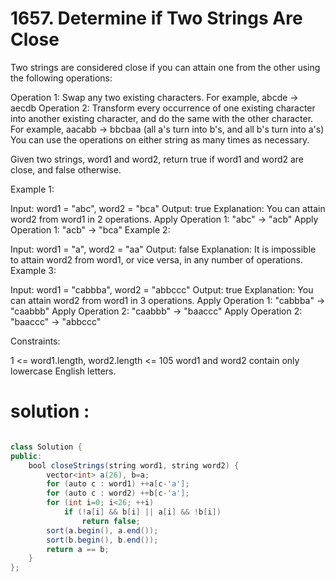 # 1657. Determine if Two Strings Are Close

Two strings are considered close if you can attain one from the other using the following operations:

Operation 1: Swap any two existing characters.
For example, abcde -> aecdb
Operation 2: Transform every occurrence of one existing character into another existing character, and do the same with the other character.
For example, aacabb -> bbcbaa (all a's turn into b's, and all b's turn into a's)
You can use the operations on either string as many times as necessary.

Given two strings, word1 and word2, return true if word1 and word2 are close, and false otherwise.

Example 1:

Input: word1 = "abc", word2 = "bca"
Output: true
Explanation: You can attain word2 from word1 in 2 operations.
Apply Operation 1: "abc" -> "acb"
Apply Operation 1: "acb" -> "bca"
Example 2:

Input: word1 = "a", word2 = "aa"
Output: false
Explanation: It is impossible to attain word2 from word1, or vice versa, in any number of operations.
Example 3:

Input: word1 = "cabbba", word2 = "abbccc"
Output: true
Explanation: You can attain word2 from word1 in 3 operations.
Apply Operation 1: "cabbba" -> "caabbb"
Apply Operation 2: "caabbb" -> "baaccc"
Apply Operation 2: "baaccc" -> "abbccc"

Constraints:

1 <= word1.length, word2.length <= 105
word1 and word2 contain only lowercase English letters.

# solution :

```java

class Solution {
public:
    bool closeStrings(string word1, string word2) {
        vector<int> a(26), b=a;
        for (auto c : word1) ++a[c-'a'];
        for (auto c : word2) ++b[c-'a'];
        for (int i=0; i<26; ++i)
            if (!a[i] && b[i] || a[i] && !b[i])
                return false;
        sort(a.begin(), a.end());
        sort(b.begin(), b.end());
        return a == b;
    }
};
```
